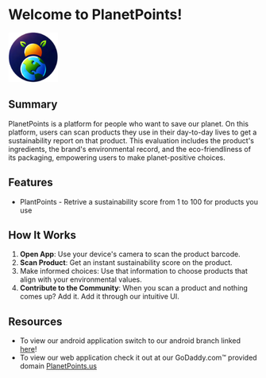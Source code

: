 # Welcome to PlanetPoints!

<img src="https://github.com/TheManWhoLikesToCode/PlanetPoints/blob/main/frontend/public/images/Logo.png" alt="PlanetPoints Logo" height="100" width="100">

## **Summary**

PlanetPoints is a platform for people who want to save our planet. On this platform, users can scan products they use in their day-to-day lives to get a sustainability report on that product. This evaluation includes the product's ingredients, the brand's environmental record, and the eco-friendliness of its packaging, empowering users to make planet-positive choices.


## **Features**
- PlantPoints - Retrive a sustainability score from 1 to 100 for products you use

## How It Works

1. **Open App**: Use your device's camera to scan the product barcode.
2. **Scan Product**: Get an instant sustainability score on the product.
3. Make informed choices: Use that information to choose products that align with your environmental values.
4. **Contribute to the Community**: When you scan a product and nothing comes up? Add it. Add it through our intuitive UI.

## Resources
- To view our android application switch to our android branch linked [here](https://github.com/TheManWhoLikesToCode/PlanetPoints/tree/android)! 
- To view our web application check it out at our GoDaddy.com™ provided domain [PlanetPoints.us](https://www.planetpoints.us/)
